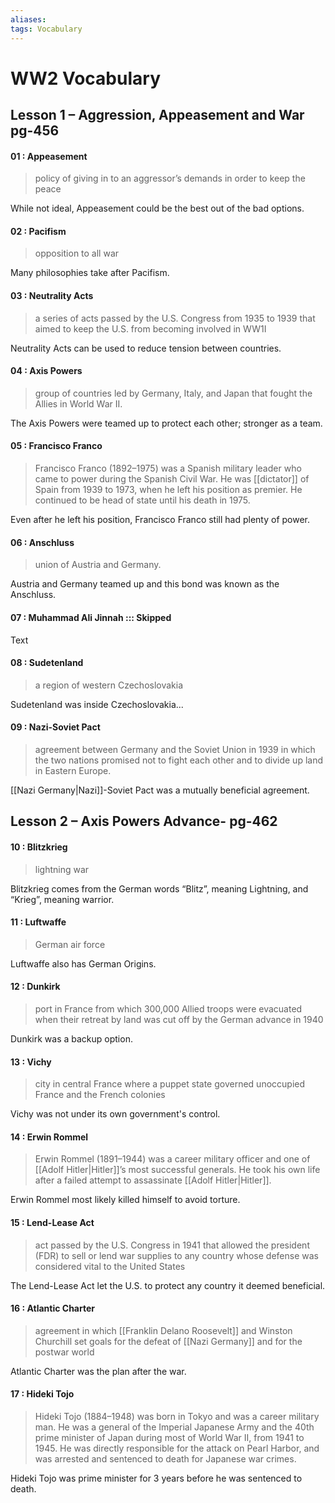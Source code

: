```yaml
---
aliases: 
tags: Vocabulary
---
```

# WW2 Vocabulary
## Lesson 1 – Aggression, Appeasement and War pg-456

#### 01		:	Appeasement
>policy of giving in to an aggressor’s demands in order to keep the peace

While not ideal, Appeasement could be the best out of the bad options.

#### 02	:	Pacifism
>opposition to all war

Many philosophies take after Pacifism.

#### 03	:	Neutrality Acts
>a series of acts passed by the U.S. Congress from 1935 to 1939 that aimed to keep the U.S. from becoming involved in WW1I

Neutrality Acts can be used to reduce tension between countries.

#### 04	:	Axis Powers
>group of countries led by Germany, Italy, and Japan that fought the Allies in World War II.

The Axis Powers were teamed up to protect each other; stronger as a team.

#### 05	:	Francisco Franco
>Francisco Franco (1892–1975) was a Spanish military leader who came to power during the Spanish Civil War. He was [[dictator]] of Spain from 1939 to 1973, when he left his position as premier. He continued to be head of state until his death in 1975.

Even after he left his position, Francisco Franco still had plenty of power.

#### 06	:	Anschluss
>union of Austria and Germany.

Austria and Germany teamed up and this bond was known as the Anschluss.

#### 07	:	Muhammad Ali Jinnah ::: Skipped
Text

#### 08	:	Sudetenland
>a region of western Czechoslovakia

Sudetenland was inside Czechoslovakia...

#### 09	:	Nazi-Soviet Pact
>agreement between Germany and the Soviet Union in 1939 in which the two nations promised not to fight each other and to divide up land in Eastern Europe.

[[Nazi Germany|Nazi]]-Soviet Pact was a mutually beneficial agreement.

## Lesson 2 – Axis Powers Advance- pg-462

#### 10	:	Blitzkrieg
>lightning war

Blitzkrieg comes from the German words “Blitz”, meaning Lightning, and “Krieg”, meaning warrior.

#### 11	:	Luftwaffe
>German air force

Luftwaffe also has German Origins.

#### 12	:	Dunkirk
>port in France from which 300,000 Allied troops were evacuated when their retreat by land was cut off by the German advance in 1940

Dunkirk was a backup option.

#### 13	:	Vichy
>city in central France where a puppet state governed unoccupied France and the French colonies

Vichy was not under its own government's control.

#### 14	:	Erwin Rommel
>Erwin Rommel (1891–1944) was a career military officer and one of [[Adolf Hitler|Hitler]]’s most successful generals. He took his own life after a failed attempt to assassinate [[Adolf Hitler|Hitler]].

Erwin Rommel most likely killed himself to avoid torture.

#### 15	:	Lend-Lease Act
>act passed by the U.S. Congress in 1941 that allowed the president (FDR) to sell or lend war supplies to any country whose defense was considered vital to the United States

The Lend-Lease Act let the U.S. to protect any country it deemed beneficial.

#### 16	:	Atlantic Charter
>agreement in which [[Franklin Delano Roosevelt]] and Winston Churchill set goals for the defeat of [[Nazi Germany]] and for the postwar world

Atlantic Charter was the plan after the war.
>
#### 17	:	Hideki Tojo
>Hideki Tojo (1884–1948) was born in Tokyo and was a career military man. He was a general of the Imperial Japanese Army and the 40th prime minister of Japan during most of World War II, from 1941 to 1945. He was directly responsible for the attack on Pearl Harbor, and was arrested and sentenced to death for Japanese war crimes.
>
Hideki Tojo was prime minister for 3 years before he was sentenced to death.

>
>